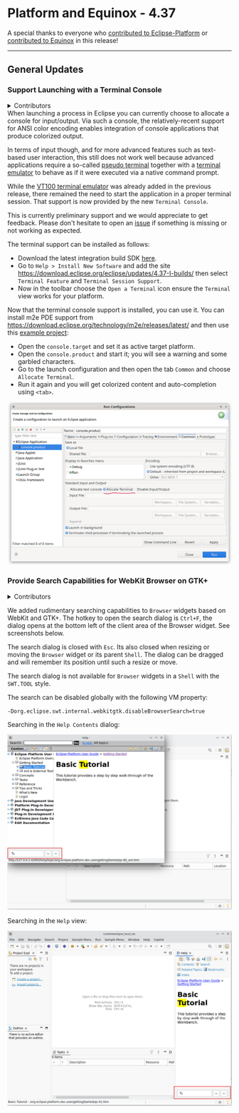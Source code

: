 # Platform and Equinox - 4.37 

A special thanks to everyone who [contributed to Eclipse-Platform](acknowledgements.md#eclipse-platform) or [contributed to Equinox](acknowledgements.md#equinox) in this release!

<!--
---
## Views, Dialogs and Toolbar
-->

<!--
---
## Text Editors
-->

<!--
---
## Preferences
-->

<!--
---
## Themes and Styling
-->

<!--
---
## Views, Dialogs and Toolbar
-->

---
## General Updates

### Support Launching with a Terminal Console

<details>
<summary>Contributors</summary>

- [Christoph Läubrich ](https://github.com/laeubi)
</details>
When launching a process in Eclipse you can currently choose to allocate a console for input/output.
Via such a console, the relatively-recent support for ANSI color encoding enables integration of console applications that produce colorized output.

In terms of input though,
and for more advanced features such as text-based user interaction,
this still does not work well 
because advanced applications require a so-called [pseudo terminal](https://en.wikipedia.org/wiki/Pseudoterminal)
together with a [terminal emulator](https://en.wikipedia.org/wiki/Terminal_emulator)
to behave as if it were executed via a native command prompt.

While the [VT100 terminal emulator](https://en.wikipedia.org/wiki/VT100) was already added  in the previous release,
there remained the need to start the application in a proper terminal session.
That support is now provided by the new `Terminal Console`.

This is currently preliminary support and we would appreciate to get feedback.
Please don't hesitate to open an [issue](https://github.com/eclipse-platform/eclipse.platform/issues)
if something is missing or not working as expected.

The terminal support can be installed as follows:

- Download the latest integration build SDK [here](https://download.eclipse.org/eclipse/downloads/).
- Go to `Help > Install New Software` and add the site https://download.eclipse.org/eclipse/updates/4.37-I-builds/ then select
  `Terminal Feature` and `Terminal Session Support`.
- Now in the toolbar choose the `Open a Terminal` icon ensure the `Terminal` view works for your platform.

Now that the terminal console support is installed, you can use it.
You can install m2e PDE support from https://download.eclipse.org/technology/m2e/releases/latest/
and then use this [example project](images/test.terminal.zip):

- Open the `console.target` and set it as active target platform.
- Open the `console.product` and start it; you will see a warning and some garbled characters.
- Go to the launch configuration and then open the tab `Common` and choose `Allocate Terminal`.
- Run it again and you will get colorized content and auto-completion using `<tab>`.

![Preference page for enabling terminal console](images/terminal_console.png)

### Provide Search Capabilities for WebKit Browser on GTK+

<details>
<summary>Contributors</summary>

- [Simeon Andreev ](https://github.com/trancexpress)
- [Andrey Loskutov ](https://github.com/iloveeclipse)
</details>

We added rudimentary searching capabilities to `Browser` widgets based on WebKit and GTK+.
The hotkey to open the search dialog is `Ctrl+F`,
the dialog opens at the bottom left of the client area of the Browser widget. See screenshots below.

The search dialog is closed with `Esc`.
Its also closed when resizing or moving the `Browser` widget or its parent `Shell`.
The dialog can be dragged and will remember its position until such a resize or move.

The search dialog is not available for `Browser` widgets in a `Shell` with the `SWT.TOOL` style.

The search can be disabled globally with the following VM property:

```
-Dorg.eclipse.swt.internal.webkitgtk.disableBrowserSearch=true
```

Searching in the `Help Contents` dialog: 

![Browser search dialog in Help Contents dialog](images/webkit_browser_search_dialog1.png)

Searching in the `Help` view: 

![Browser search dialog in Help View](images/webkit_browser_search_dialog2.png)

